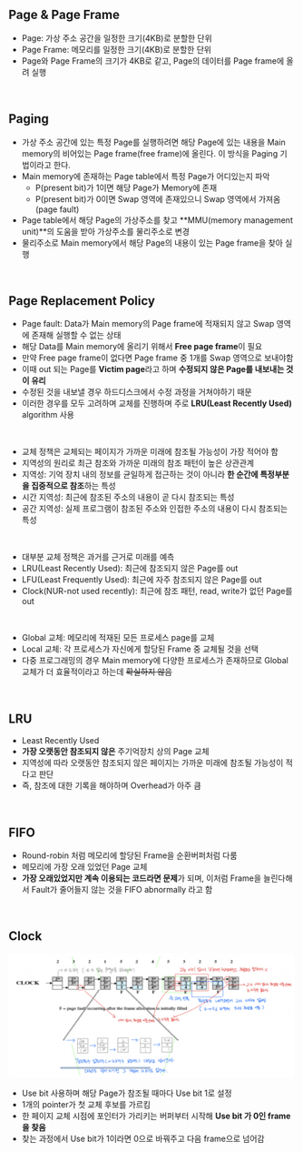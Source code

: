 ## Page & Page Frame

- Page: 가상 주소 공간을 일정한 크기(4KB)로 분할한 단위
- Page Frame: 메모리를 일정한 크기(4KB)로 분할한 단위
- Page와 Page Frame의 크기가 4KB로 같고, Page의 데이터를 Page frame에 올려 실행

<br>

## Paging

- 가상 주소 공간에 있는 특정 Page를 실행하려면 해당 Page에 있는 내용을 Main memory의 비어있는 Page frame(free frame)에 올린다. 이 방식을 Paging 기법이라고 한다.
- Main memory에 존재하는 Page table에서 특정 Page가 어디있는지 파악
  - P(present bit)가 1이면 해당 Page가 Memory에 존재
  - P(present bit)가 0이면 Swap 영역에 존재있으니 Swap 영역에서 가져옴 (page fault)
- Page table에서 해당 Page의 가상주소를 찾고 **MMU(memory management unit)**의 도움을 받아 가상주소를 물리주소로 변경
- 물리주소로 Main memory에서 해당 Page의 내용이 있는 Page frame을 찾아 실행

<br>

## Page Replacement Policy

- Page fault: Data가 Main memory의 Page frame에 적재되지 않고 Swap 영역에 존재해 실행할 수 없는 상태
- 해당 Data를 Main memory에 올리기 위해서 **Free page frame**이 필요
- 만약 Free page frame이 없다면 Page frame 중 1개를 Swap 영역으로 보내야함
- 이때 out 되는 Page를 **Victim page**라고 하며 **수정되지 않은 Page를 내보내는 것이 유리**
- 수정된 것을 내보낼 경우 하드디스크에서 수정 과정을 거쳐야하기 때문
- 이러한 경우를 모두 고려하며 교체를 진행하며 주로 **LRU(Least Recently Used)** algorithm 사용
<br>

- 교체 정책은 교체되는 페이지가 가까운 미래에 참조될 가능성이 가장 적어야 함
- 지역성의 원리로 최근 참조와 가까운 미래의 참조 패턴이 높은 상관관계
- 지역성: 기억 장치 내의 정보를 균일하게 접근하는 것이 아니라 **한 순간에 특정부분을 집중적으로 참조**하는 특성
- 시간 지역성: 최근에 참조된 주소의 내용이 곧 다시 참조되는 특성
- 공간 지역성: 실제 프로그램이 참조된 주소와 인접한 주소의 내용이 다시 참조되는 특성
<br>

- 대부분 교체 정책은 과거를 근거로 미래를 예측
- LRU(Least Recently Used): 최근에 참조되지 않은 Page를 out
- LFU(Least Frequently Used): 최근에 자주 참조되지 않은 Page를 out
- Clock(NUR-not used recently): 최근에 참조 패턴, read, write가 없던 Page를 out
<br>

- Global 교체: 메모리에 적재된 모든 프로세스 page를 교체
- Local 교체: 각 프로세스가 자신에게 할당된 Frame 중 교체될 것을 선택
- 다중 프로그래밍의 경우 Main memory에 다양한 프로세스가 존재하므로 Global 교체가 더 효율적이라고 하는데 ~~확실하지 않음~~

<br>

## LRU

- Least Recently Used
- **가장 오랫동안 참조되지 않은** 주기억장치 상의 Page 교체
- 지역성에 따라 오랫동안 참조되지 않은 페이지는 가까운 미래에 참조될 가능성이 적다고 판단
- 즉, 참조에 대한 기록을 해야하며 Overhead가 아주 큼

<br>

## FIFO

- Round-robin 처럼 메모리에 할당된 Frame을 순환버퍼처럼 다룸
- 메모리에 가장 오래 있었던 Page 교체
- **가장 오래있었지만 계속 이용되는 코드라면 문제**가 되며, 이처럼 Frame을 늘린다해서 Fault가 줄어들지 않는 것을 FIFO abnormally 라고 함

<br>

## Clock

![png](/Operating-system/_img/clock.png)

- Use bit 사용하며 해당 Page가 참조될 때마다 Use bit 1로 설정
- 1개의 pointer가 첫 교체 후보를 가르킴
- 한 페이지 교체 시점에 포인터가 가리키는 버퍼부터 시작해 **Use bit 가 0인 frame을 찾음**
- 찾는 과정에서 Use bit가 1이라면 0으로 바꿔주고 다음 frame으로 넘어감